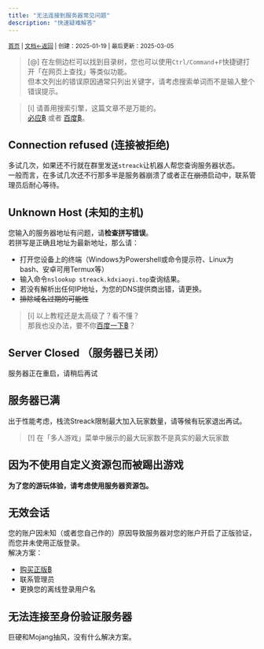 ```yaml
---
title: "无法连接到服务器常见问题"
description: "快速疑难解答"
---
```

<small id="old_menu"><a href="/Streack/">首页</a> | <a href="/Streack/doc/">文档</a></small><small><a href="/Streack/doc">←返回</a> |
 创建：2025-01-19 | 最后更新：2025-03-05</small><br>

> [@] 在左侧边栏可以找到目录树，您也可以使用`Ctrl/Command`+`F`快捷键打开「在网页上查找」等类似功能。<br>
> 但本文列出的错误原因通常只列出关键字，请考虑搜索单词而不是输入整个错误提示。

> [i] 请善用搜索引擎，这篇文章不是万能的。<br>
> [必应฿](https://bing.com) 或者 [百度฿](httpa://baidu.com)。

## Connection refused (连接被拒绝)
多试几次，如果还不行就在群里发送`streack`让机器人帮您查询服务器状态。<br>
一般而言，在多试几次还不行那多半是服务器崩溃了或者正在~~崩溃~~启动中，联系管理员后耐心等待。

## Unknown Host (未知的主机)
您输入的服务器地址有问题，请**检查拼写错误**。<br>
若拼写是正确且地址为最新地址，那么请：
* 打开您设备上的终端（Windows为Powershell或命令提示符、Linux为bash、安卓可用Termux等）
* 输入命令`nslookup streack.kdxiaoyi.top`查询结果。
* 若没有解析出任何IP地址，为您的DNS提供商出错，请更换。
* ~~排除域名过期的可能性~~

> [i] 以上教程还是太高级了？看不懂？<br>
> 那我也没办法，要不你[百度一下฿](https://www.baidu.com/s?wd=%E6%88%91%E7%9A%84%E4%B8%96%E7%95%8C%20Unknown%20Host%20%E9%94%99%E8%AF%AF%E6%8F%90%E7%A4%BA)？

## Server Closed （服务器已关闭）
服务器正在重启，请稍后再试

## 服务器已满
出于性能考虑，栈流Streack限制最大加入玩家数量，请等候有玩家退出再试。

> [!] 在「多人游戏」菜单中展示的最大玩家数不是真实的最大玩家数

## 因为不使用自定义资源包而被踢出游戏
**为了您的游玩体验，请考虑使用服务器资源包。**

## 无效会话
您的账户因未知（或者您自己作的）原因导致服务器对您的账户开启了正版验证，而您并未使用正版登录。<br>
解决方案：<br>
* [购买正版฿](https://www.xbox.com/zh-CN/games/store/minecraft-java-bedrock-edition-for-pc/9nxp44l49shj)
* 联系管理员
* 更换您的离线登录用户名

## 无法连接至身份验证服务器
巨硬和Mojang抽风，没有什么解决方案。<br>

<script src="https://rs.kdxiaoyi.top/res/scripts/js/sober@1.0.6.min.js"></script><script src="https://kdxiaoyi.top/Streack/page/js/pmd.js"></script><script src="https://rs.kdxiaoyi.top/res/scripts/js/pmd-reRender.min.js"></script>